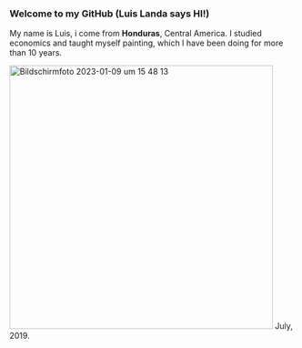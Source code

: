 ### Welcome to my GitHub (Luis Landa says HI!)

My name is Luis, i come from **Honduras**, Central America. 
I studied economics and taught myself painting, which 
I have been doing for more than 10 years. 

<img width="463" alt="Bildschirmfoto 2023-01-09 um 15 48 13" src="https://user-images.githubusercontent.com/122018061/211336336-65110f61-6530-4dfc-9324-04695e3b03f8.png">
July, 2019. 





<!--
**landaluis/landaluis** is a ✨ _special_ ✨ repository because its `README.md` (this file) appears on your GitHub profile.

Here are some ideas to get you started:

- 🔭 I’m currently working on ...
- 🌱 I’m currently learning ...
- 👯 I’m looking to collaborate on ...
- 🤔 I’m looking for help with ...
- 💬 Ask me about ...
- 📫 How to reach me: ...
- 😄 Pronouns: ...
- ⚡ Fun fact: ...
-->

